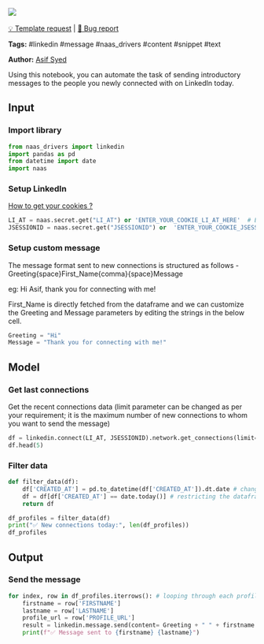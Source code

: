 <a href="https://app.naas.ai/user-redirect/naas/downloader?url=https://raw.githubusercontent.com/jupyter-naas/awesome-notebooks/master/LinkedIn/LinkedIn_Send_message_to_new_connections.ipynb" target="_parent"><img src="https://naasai-public.s3.eu-west-3.amazonaws.com/open_in_naas.svg"/></a><br><br><a href="https://github.com/jupyter-naas/awesome-notebooks/issues/new?assignees=&labels=&template=template-request.md&title=Tool+-+Action+of+the+notebook+">💡 Template request</a> | <a href="https://github.com/jupyter-naas/awesome-notebooks/issues/new?assignees=&labels=&template=bug_report.md&title=LinkedIn+-+Send+message+to+new+connections:+Error+short+description">🚨 Bug report</a>

**Tags:** #linkedin #message #naas_drivers #content #snippet #text

**Author:** [Asif Syed](https://www.linkedin.com/in/www.linkedin.com/in/asifsyd/)

Using this notebook, you can automate the task of sending introductory messages to the people you newly connected with on LinkedIn today. 

## Input

### Import library


```python
from naas_drivers import linkedin
import pandas as pd
from datetime import date
import naas
```

### Setup LinkedIn
<a href='https://www.notion.so/LinkedIn-driver-Get-your-cookies-d20a8e7e508e42af8a5b52e33f3dba75'>How to get your cookies ?</a>


```python
LI_AT = naas.secret.get("LI_AT") or 'ENTER_YOUR_COOKIE_LI_AT_HERE'  # EXAMPLE AQFAzQN_PLPR4wAAAXc-FCKmgiMit5FLdY1af3-2
JSESSIONID = naas.secret.get("JSESSIONID") or  'ENTER_YOUR_COOKIE_JSESSIONID_HERE'  # EXAMPLE ajax:8379907400220387585
```

### Setup custom message

The message format sent to new connections is structured as follows - Greeting{space}First_Name{comma}{space}Message

eg: Hi Asif, thank you for connecting with me!

First_Name is directly fetched from the dataframe and we can customize the Greeting and Message parameters by editing the strings in the below cell.


```python
Greeting = "Hi"
Message = "Thank you for connecting with me!"
```

## Model

### Get last connections

Get the recent connections data (limit parameter can be changed as per your requirement; it is the maximum number of new connections to whom you want to send the message)


```python
df = linkedin.connect(LI_AT, JSESSIONID).network.get_connections(limit=100)
df.head(5)
```

### Filter data


```python
def filter_data(df):
    df['CREATED_AT'] = pd.to_datetime(df['CREATED_AT']).dt.date # changing the CREATED_AT column data to datetime format
    df = df[df['CREATED_AT'] == date.today()] # restricting the dataframe to hold only the details of people connected today
    return df

df_profiles = filter_data(df)
print("✅ New connections today:", len(df_profiles))
df_profiles
```

## Output

### Send the message


```python
for index, row in df_profiles.iterrows(): # looping through each profile in the dataframe of new connections
    firstname = row['FIRSTNAME']
    lastname = row['LASTNAME']
    profile_url = row['PROFILE_URL']
    result = linkedin.message.send(content= Greeting + " " + firstname + "," + " " + Message, recipients_url=profile_url)
    print(f"✅ Message sent to {firstname} {lastname}")
```
